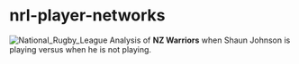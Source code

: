 # nrl-player-networks
![National_Rugby_League](https://github.com/user-attachments/assets/fefd5770-a9b8-4f0b-803e-5b222272a7c2)
Analysis of **NZ Warriors** when Shaun Johnson is playing versus when he is not playing.
